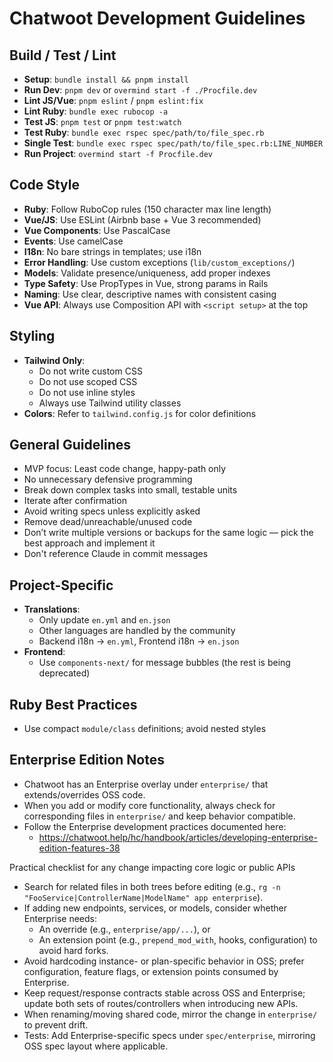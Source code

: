 # Chatwoot Development Guidelines

## Build / Test / Lint

- **Setup**: `bundle install && pnpm install`
- **Run Dev**: `pnpm dev` or `overmind start -f ./Procfile.dev`
- **Lint JS/Vue**: `pnpm eslint` / `pnpm eslint:fix`
- **Lint Ruby**: `bundle exec rubocop -a`
- **Test JS**: `pnpm test` or `pnpm test:watch`
- **Test Ruby**: `bundle exec rspec spec/path/to/file_spec.rb`
- **Single Test**: `bundle exec rspec spec/path/to/file_spec.rb:LINE_NUMBER`
- **Run Project**: `overmind start -f Procfile.dev`

## Code Style

- **Ruby**: Follow RuboCop rules (150 character max line length)
- **Vue/JS**: Use ESLint (Airbnb base + Vue 3 recommended)
- **Vue Components**: Use PascalCase
- **Events**: Use camelCase
- **I18n**: No bare strings in templates; use i18n
- **Error Handling**: Use custom exceptions (`lib/custom_exceptions/`)
- **Models**: Validate presence/uniqueness, add proper indexes
- **Type Safety**: Use PropTypes in Vue, strong params in Rails
- **Naming**: Use clear, descriptive names with consistent casing
- **Vue API**: Always use Composition API with `<script setup>` at the top

## Styling

- **Tailwind Only**:  
  - Do not write custom CSS  
  - Do not use scoped CSS  
  - Do not use inline styles  
  - Always use Tailwind utility classes  
- **Colors**: Refer to `tailwind.config.js` for color definitions

## General Guidelines

- MVP focus: Least code change, happy-path only
- No unnecessary defensive programming
- Break down complex tasks into small, testable units
- Iterate after confirmation
- Avoid writing specs unless explicitly asked
- Remove dead/unreachable/unused code
- Don’t write multiple versions or backups for the same logic — pick the best approach and implement it
- Don't reference Claude in commit messages

## Project-Specific

- **Translations**:
  - Only update `en.yml` and `en.json`
  - Other languages are handled by the community
  - Backend i18n → `en.yml`, Frontend i18n → `en.json`
- **Frontend**:
  - Use `components-next/` for message bubbles (the rest is being deprecated)

## Ruby Best Practices

- Use compact `module/class` definitions; avoid nested styles

## Enterprise Edition Notes

- Chatwoot has an Enterprise overlay under `enterprise/` that extends/overrides OSS code.
- When you add or modify core functionality, always check for corresponding files in `enterprise/` and keep behavior compatible.
- Follow the Enterprise development practices documented here:
  - https://chatwoot.help/hc/handbook/articles/developing-enterprise-edition-features-38

Practical checklist for any change impacting core logic or public APIs
- Search for related files in both trees before editing (e.g., `rg -n "FooService|ControllerName|ModelName" app enterprise`).
- If adding new endpoints, services, or models, consider whether Enterprise needs:
  - An override (e.g., `enterprise/app/...`), or
  - An extension point (e.g., `prepend_mod_with`, hooks, configuration) to avoid hard forks.
- Avoid hardcoding instance- or plan-specific behavior in OSS; prefer configuration, feature flags, or extension points consumed by Enterprise.
- Keep request/response contracts stable across OSS and Enterprise; update both sets of routes/controllers when introducing new APIs.
- When renaming/moving shared code, mirror the change in `enterprise/` to prevent drift.
- Tests: Add Enterprise-specific specs under `spec/enterprise`, mirroring OSS spec layout where applicable.
